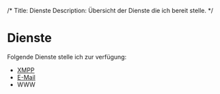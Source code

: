 /*
Title: Dienste
Description: Übersicht der Dienste die ich bereit stelle.
*/

# Dienste

Folgende Dienste stelle ich zur verfügung:

 - [XMPP](/dienste/xmpp)
 - [E-Mail](/dienste/email)
 - WWW